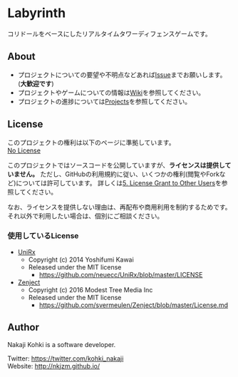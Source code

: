 Labyrinth
===

コリドールをベースにしたリアルタイムタワーディフェンスゲームです。

## About

- プロジェクトについての要望や不明点などあれば[Issue](https://github.com/nkjzm/Labyrinth/issues)までお願いします。(**大歓迎です**)
- プロジェクトやゲームについての情報は[Wiki](https://github.com/nkjzm/Labyrinth/wiki)を参照してください。
- プロジェクトの進捗については[Projects](https://github.com/nkjzm/Labyrinth/projects)を参照してください。

## License

このプロジェクトの権利は以下のページに準拠しています。  
[No License](https://choosealicense.com/no-permission/)

このプロジェクトではソースコードを公開していますが、**ライセンスは提供していません。**
ただし、GitHubの利用規約に従い、いくつかの権利(閲覧やForkなど)については許可しています。
詳しくは[5. License Grant to Other Users](https://help.github.com/articles/github-terms-of-service/#5-license-grant-to-other-users)を参照してください。

なお、ライセンスを提供しない理由は、再配布や商用利用を制約するためです。それ以外で利用したい場合は、個別にご相談ください。

### 使用しているLicense

- [UniRx](https://github.com/neuecc/UniRx)
  - Copyright (c) 2014 Yoshifumi Kawai
  - Released under the MIT license
    - https://github.com/neuecc/UniRx/blob/master/LICENSE
- [Zenject](https://github.com/svermeulen/Zenject)
  - Copyright (c) 2016 Modest Tree Media Inc
  - Released under the MIT license
    - https://github.com/svermeulen/Zenject/blob/master/License.md


## Author

Nakaji Kohki is a software developer.

Twitter: https://twitter.com/kohki_nakaji  
Website: http://nkjzm.github.io/  
